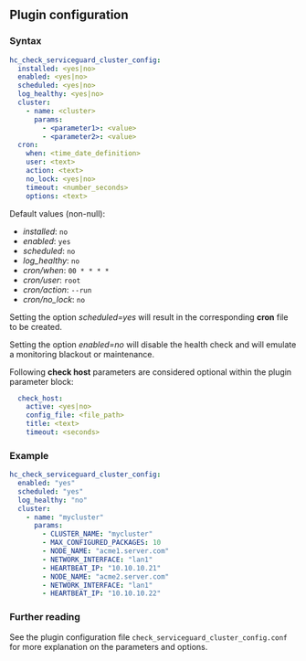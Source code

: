 ## Plugin configuration

### Syntax

```yaml
hc_check_serviceguard_cluster_config:
  installed: <yes|no>    
  enabled: <yes|no>
  scheduled: <yes|no>
  log_healthy: <yes|no>
  cluster:
    - name: <cluster>
      params:
        - <parameter1>: <value>
        - <parameter2>: <value>
  cron:
    when: <time_date_definition>
    user: <text>
    action: <text>
    no_lock: <yes|no>
    timeout: <number_seconds>
    options: <text>        
```

Default values (non-null):
* *installed*: `no`
* *enabled*: `yes`
* *scheduled*: `no`
* *log_healthy*: `no`
* *cron/when*: `00 * * * *`
* *cron/user*: `root`
* *cron/action*: `--run`
* *cron/no_lock*: `no`

Setting the option *scheduled=yes* will result in the corresponding **cron** file to be created.

Setting the option *enabled=no* will disable the health check and will emulate a monitoring blackout or maintenance.

Following **check host** parameters are considered optional within the plugin parameter block:

```yaml
  check_host:
    active: <yes|no>
    config_file: <file_path>
    title: <text>
    timeout: <seconds>
```

### Example

```yaml
hc_check_serviceguard_cluster_config:
  enabled: "yes"
  scheduled: "yes"    
  log_healthy: "no"
  cluster:
    - name: "mycluster"
      params:
        - CLUSTER_NAME: "mycluster"
        - MAX_CONFIGURED_PACKAGES: 10
        - NODE_NAME: "acme1.server.com"
        - NETWORK_INTERFACE: "lan1"
        - HEARTBEAT_IP: "10.10.10.21"
        - NODE_NAME: "acme2.server.com"
        - NETWORK_INTERFACE: "lan1"
        - HEARTBEAT_IP: "10.10.10.22"
```

### Further reading

See the plugin configuration file `check_serviceguard_cluster_config.conf` for more explanation on the parameters and options.
